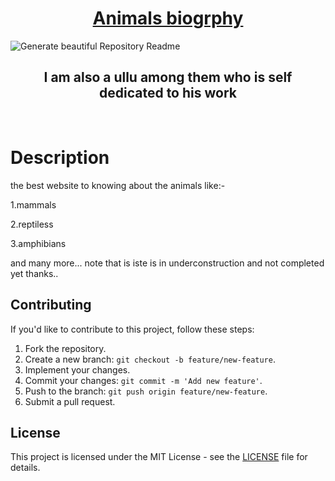 <h1 align="center"><u>Animals biogrphy</u></h1>

![Generate beautiful Repository Readme](https://blog.readme.com/content/images/2020/05/banner-owlbert-office-group.jpg)
<h2 align="center"> I am also a ullu among them who is self dedicated to his work </h2>

<p align="center">
<br>
</p>

# Description
the best website to knowing about the animals like:-

1.mammals

2.reptiless

3.amphibians

and many more... note that is iste is in underconstruction and not completed yet thanks..



## Contributing

If you'd like to contribute to this project, follow these steps:

1. Fork the repository.
2. Create a new branch: `git checkout -b feature/new-feature`.
3. Implement your changes.
4. Commit your changes: `git commit -m 'Add new feature'`.
5. Push to the branch: `git push origin feature/new-feature`.
6. Submit a pull request.

## License

This project is licensed under the MIT License - see the [LICENSE](LICENSE) file for details.



